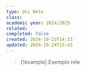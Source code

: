 ```yaml
---
type: Uni Note
class: 
academic year: 2024/2025
related: 
completed: false
created: 2024-10-23T14:13
updated: 2024-10-24T15:43
---
```



>[!example] Esempio rele
>

